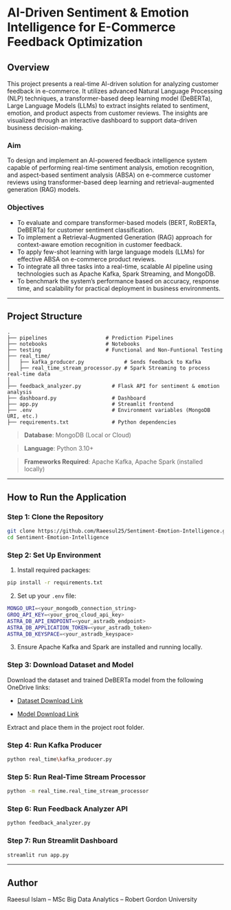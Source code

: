 # AI-Driven Sentiment & Emotion Intelligence for E-Commerce Feedback Optimization

## Overview

This project presents a real-time AI-driven solution for analyzing customer feedback in e-commerce. It utilizes advanced Natural Language Processing (NLP) techniques, a transformer-based deep learning model (DeBERTa), Large Language Models (LLMs) to extract insights related to sentiment, emotion, and product aspects from customer reviews. The insights are visualized through an interactive dashboard to support data-driven business decision-making.

### Aim

To design and implement an AI-powered feedback intelligence system capable of performing real-time sentiment analysis, emotion recognition, and aspect-based sentiment analysis (ABSA) on e-commerce customer reviews using transformer-based deep learning and retrieval-augmented generation (RAG) models.

### Objectives

- To evaluate and compare transformer-based models (BERT, RoBERTa, DeBERTa) for customer sentiment classification.
- To implement a Retrieval-Augmented Generation (RAG) approach for context-aware emotion recognition in customer feedback.
- To apply few-shot learning with large language models (LLMs) for effective ABSA on e-commerce product reviews.
- To integrate all three tasks into a real-time, scalable AI pipeline using technologies such as Apache Kafka, Spark Streaming, and MongoDB.
- To benchmark the system’s performance based on accuracy, response time, and scalability for practical deployment in business environments.

---

## Project Structure

```
.
├── pipelines                   # Prediction Pipelines
├── notebooks                   # Notebooks
├── testing                     # Functional and Non-Funtional Testing
├── real_time/
│   ├── kafka_producer.py             # Sends feedback to Kafka
│   ├── real_time_stream_processor.py # Spark Streaming to process real-time data
│   
├── feedback_analyzer.py          # Flask API for sentiment & emotion analysis
├── dashboard.py                  # Dashboard
├── app.py                        # Streamlit frontend 
├── .env                          # Environment variables (MongoDB URI, etc.)
├── requirements.txt              # Python dependencies
```

> **Database**: MongoDB (Local or Cloud)

> **Language**: Python 3.10+

> **Frameworks Required**: Apache Kafka, Apache Spark (installed locally)

---

## How to Run the Application

### Step 1: Clone the Repository

```bash
git clone https://github.com/Raeesul25/Sentiment-Emotion-Intelligence.git
cd Sentiment-Emotion-Intelligence
```

### Step 2: Set Up Environment

1. Install required packages:

```bash
pip install -r requirements.txt
```

2. Set up your `.env` file:

```bash
MONGO_URI=<your_mongodb_connection_string>
GROQ_API_KEY=<your_groq_cloud_api_key>
ASTRA_DB_API_ENDPOINT=<your_astradb_endpoint>
ASTRA_DB_APPLICATION_TOKEN=<your_astradb_token>
ASTRA_DB_KEYSPACE=<your_astradb_keyspace>
```

3. Ensure Apache Kafka and Spark are installed and running locally.

### Step 3: Download Dataset and Model

Download the dataset and trained DeBERTa model from the following OneDrive links:

- [Dataset Download Link](https://liverguac-my.sharepoint.com/:f:/g/personal/r_sally-zulfikar_rgu_ac_uk/Ep7Zy-8BCf9NmVRd75rMpBgBk1TIulvem3HhxM9ZtNDMSg?e=4x99EN)

- [Model Download Link](https://liverguac-my.sharepoint.com/:f:/g/personal/r_sally-zulfikar_rgu_ac_uk/EgJob1UWfDpImo8vMXt3IPMBNidQbzIgOIsXanK-3cseyQ?e=fCCE8A)

Extract and place them in the project root folder.

### Step 4: Run Kafka Producer

```bash
python real_time\kafka_producer.py
```

### Step 5: Run Real-Time Stream Processor

```bash
python -m real_time.real_time_stream_processor
```

### Step 6: Run Feedback Analyzer API

```bash
python feedback_analyzer.py
```

### Step 7: Run Streamlit Dashboard

```bash
streamlit run app.py
```

---

## Author

Raeesul Islam – MSc Big Data Analytics – Robert Gordon University